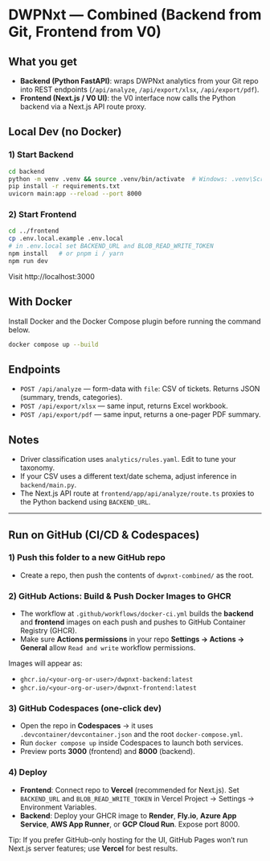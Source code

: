 
# DWPNxt — Combined (Backend from Git, Frontend from V0)

## What you get
- **Backend (Python FastAPI)**: wraps DWPNxt analytics from your Git repo into REST endpoints (`/api/analyze`, `/api/export/xlsx`, `/api/export/pdf`).
- **Frontend (Next.js / V0 UI)**: the V0 interface now calls the Python backend via a Next.js API route proxy.

## Local Dev (no Docker)
### 1) Start Backend
```bash
cd backend
python -m venv .venv && source .venv/bin/activate  # Windows: .venv\Scripts\activate
pip install -r requirements.txt
uvicorn main:app --reload --port 8000
```

### 2) Start Frontend
```bash
cd ../frontend
cp .env.local.example .env.local
# in .env.local set BACKEND_URL and BLOB_READ_WRITE_TOKEN
npm install   # or pnpm i / yarn
npm run dev
```

Visit http://localhost:3000

## With Docker
Install Docker and the Docker Compose plugin before running the command below.

```bash
docker compose up --build
```

## Endpoints
- `POST /api/analyze` — form-data with `file`: CSV of tickets. Returns JSON (summary, trends, categories).
- `POST /api/export/xlsx` — same input, returns Excel workbook.
- `POST /api/export/pdf` — same input, returns a one-pager PDF summary.

## Notes
- Driver classification uses `analytics/rules.yaml`. Edit to tune your taxonomy.
- If your CSV uses a different text/date schema, adjust inference in `backend/main.py`.
- The Next.js API route at `frontend/app/api/analyze/route.ts` proxies to the Python backend using `BACKEND_URL`.


---

## Run on GitHub (CI/CD & Codespaces)

### 1) Push this folder to a new GitHub repo
- Create a repo, then push the contents of `dwpnxt-combined/` as the root.

### 2) GitHub Actions: Build & Push Docker Images to GHCR
- The workflow at `.github/workflows/docker-ci.yml` builds the **backend** and **frontend** images on each push and pushes to GitHub Container Registry (GHCR).
- Make sure **Actions permissions** in your repo **Settings → Actions → General** allow `Read and write` workflow permissions.

Images will appear as:
- `ghcr.io/<your-org-or-user>/dwpnxt-backend:latest`
- `ghcr.io/<your-org-or-user>/dwpnxt-frontend:latest`

### 3) GitHub Codespaces (one-click dev)
- Open the repo in **Codespaces** → it uses `.devcontainer/devcontainer.json` and the root `docker-compose.yml`.
- Run `docker compose up` inside Codespaces to launch both services.
- Preview ports **3000** (frontend) and **8000** (backend).

### 4) Deploy
  - **Frontend**: Connect repo to **Vercel** (recommended for Next.js). Set `BACKEND_URL` and `BLOB_READ_WRITE_TOKEN` in Vercel Project → Settings → Environment Variables.
- **Backend**: Deploy your GHCR image to **Render**, **Fly.io**, **Azure App Service**, **AWS App Runner**, or **GCP Cloud Run**. Expose port 8000.

Tip: If you prefer GitHub-only hosting for the UI, GitHub Pages won’t run Next.js server features; use **Vercel** for best results.
